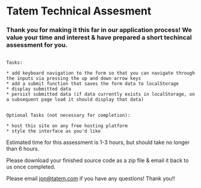 # Tatem Technical Assesment

### Thank you for making it this far in our application process! We value your time and interest & have prepared a short techincal assessment for you.

```

Tasks:

* add keyboard navigation to the form so that you can navigate through the inputs via pressing the up and down arrow keys
* add a submit function that saves the form data to localStorage
* display submitted data
* persist submitted data (if data currently exists in localStorage, on a subsequent page load it should display that data)  


Optional Tasks (not necessary for completion):

* host this site on any free hosting platform
* style the interface as you'd like

```

Estimated time for this assessment is 1-3 hours, but should take no longer than 6 hours.

Please download your finished source code as a zip file & email it back to us once completed.

Please email jon@tatem.com if you have any questions! Thank you!!
